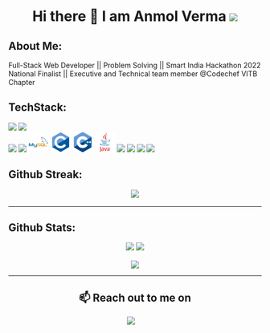 <h1 align="center">Hi there 👋 I am  Anmol Verma  <img src="https://emoji.slack-edge.com/T0172CCPGUW/party-blob/d7253707fa13e9ee.gif" width="30"/></h1>



## **About Me:**
 Full-Stack Web Developer || Problem Solving || Smart India Hackathon 2022 National Finalist || Executive and Technical team member @Codechef VITB Chapter

## **TechStack:**
<code><img height="40" src="https://i.giphy.com/media/XAxylRMCdpbEWUAvr8/giphy.webp"></code>
<code><img height="40" src="https://i.giphy.com/media/fsEaZldNC8A1PJ3mwp/giphy.webp"></code>
<code> <img src="https://media3.giphy.com/media/ln7z2eWriiQAllfVcn/200w.webp" height="40"></code>
<code><img height="40" src="https://i.giphy.com/media/eNAsjO55tPbgaor7ma/200w.webp"></code>
<code><img height="40" src="https://raw.githubusercontent.com/devicons/devicon/2ae2a900d2f041da66e950e4d48052658d850630/icons/mysql/mysql-original-wordmark.svg"></code>
<code><img height="40" src="https://raw.githubusercontent.com/devicons/devicon/master/icons/c/c-original.svg"></code>
<code><img height="40" src="https://raw.githubusercontent.com/devicons/devicon/master/icons/cplusplus/cplusplus-original.svg"></code>
<code><img height="40" src="https://raw.githubusercontent.com/devicons/devicon/2ae2a900d2f041da66e950e4d48052658d850630/icons/java/java-original-wordmark.svg"></code>
<code><img height="20" src="https://i.giphy.com/media/kH1DBkPNyZPOk0BxrM/giphy.webp"></code>
<code><img height="40" src="https://i.giphy.com/media/KzJkzjggfGN5Py6nkT/giphy.webp"></code>
<code><img height="40" src="https://i.giphy.com/media/kdFc8fubgS31b8DsVu/giphy.webp"></code>
<code><img height="40" src="https://media4.giphy.com/media/Sr8xDpMwVKOHUWDVRD/giphy.gif?cid=ecf05e47ajy8xhmi0bw13ioscl7ww28o2rlbu2yeiyx2rz0s&rid=giphy.gif&ct=s"></code>


## **Github Streak:**
<p align = "center">
  <img src = "https://github-readme-streak-stats.herokuapp.com/?user=AnmolVerma404&line_height=40&theme=dark">
</p>

---

## **Github Stats:**

<p align="center">
  
  <img src="https://github-readme-stats.vercel.app/api?username=AnmolVerma404&hide=stars&show_icons=true&line_height=48&theme=dark">
  <img src="https://github-readme-stats.vercel.app/api/top-langs/?username=AnmolVerma404&count_private=true&line_height=40&theme=dark">

</p>
<p align = "center">
  <img src = "https://activity-graph.herokuapp.com/graph?username=AnmolVerma404&theme=react-dark" align = "center">
</p>

---

 <h2 align="center">📫 Reach out to me on</h2>
  <p align="center">
    <a target="_blank"href="https://www.linkedin.com/in/anmol-verma-205182205/"><img src="https://img.shields.io/badge/linkedin-%230077B5.svg?&style=for-the-badge&logo=linkedin&logoColor=white" /></a>&nbsp;&nbsp;&nbsp;&nbsp;
</p>
